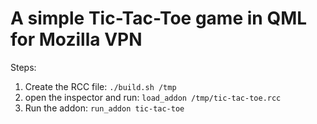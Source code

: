 A simple Tic-Tac-Toe game in QML for Mozilla VPN
================================================

Steps:

1. Create the RCC file: `./build.sh /tmp`
2. open the inspector and run: `load_addon /tmp/tic-tac-toe.rcc`
3. Run the addon: `run_addon tic-tac-toe`
